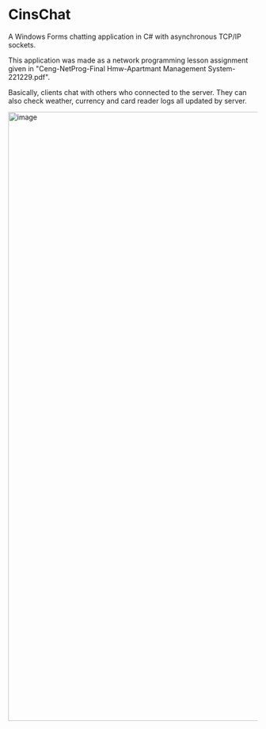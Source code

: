 # CinsChat
A Windows Forms chatting application in C# with asynchronous TCP/IP sockets.

This application was made as a network programming lesson assignment given in "Ceng-NetProg-Final Hmw-Apartmant Management System-221229.pdf".

Basically, clients chat with others who connected to the server. They can also check weather, currency and card reader logs all updated by server.

<img width="1231" alt="image" src="https://user-images.githubusercontent.com/65857758/214428126-d1ecc428-7bdc-41de-b6c8-fb0d2b326e0c.png">
